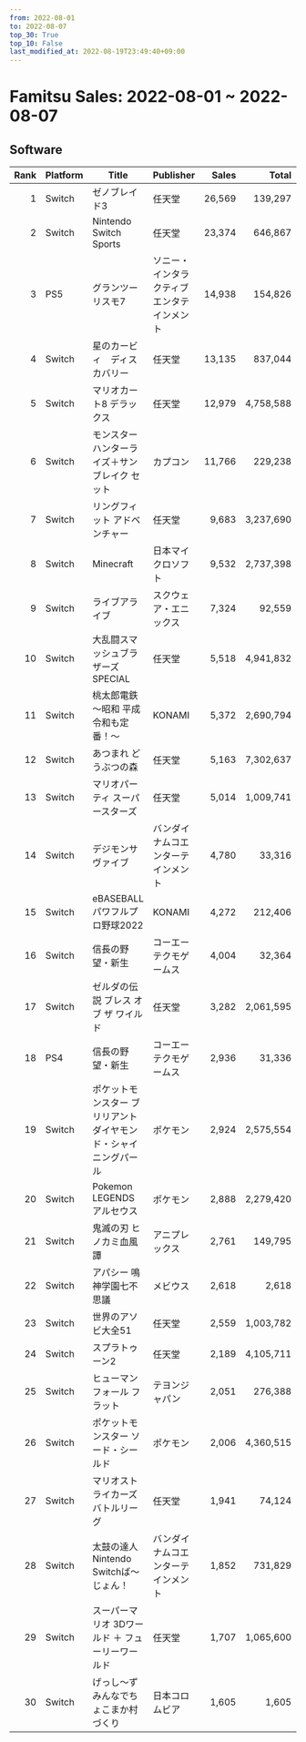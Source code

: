 ```yaml
---
from: 2022-08-01
to: 2022-08-07
top_30: True
top_10: False
last_modified_at: 2022-08-19T23:49:40+09:00
---
```

# Famitsu Sales: 2022-08-01 ~ 2022-08-07
## Software
| Rank | Platform | Title | Publisher | Sales | Total | Rate | New |
| -: | -- | -- | -- | -: | -: | -: | -- |
| 1 | Switch | ゼノブレイド3 | 任天堂 | 26,569 | 139,297 | 40% |  |
| 2 | Switch | Nintendo Switch Sports | 任天堂 | 23,374 | 646,867 | 20% |  |
| 3 | PS5 | グランツーリスモ7 | ソニー・インタラクティブエンタテインメント | 14,938 | 154,826 | 20% |  |
| 4 | Switch | 星のカービィ　ディスカバリー | 任天堂 | 13,135 | 837,044 | 20% |  |
| 5 | Switch | マリオカート8 デラックス | 任天堂 | 12,979 | 4,758,588 | 20% |  |
| 6 | Switch | モンスターハンターライズ＋サンブレイク セット | カプコン | 11,766 | 229,238 | 20% |  |
| 7 | Switch | リングフィット アドベンチャー | 任天堂 | 9,683 | 3,237,690 | 20% |  |
| 8 | Switch | Minecraft | 日本マイクロソフト | 9,532 | 2,737,398 | 20% |  |
| 9 | Switch | ライブアライブ | スクウェア・エニックス | 7,324 | 92,559 | 40% |  |
| 10 | Switch | 大乱闘スマッシュブラザーズ SPECIAL | 任天堂 | 5,518 | 4,941,832 | 20% |  |
| 11 | Switch | 桃太郎電鉄 〜昭和 平成 令和も定番！〜 | KONAMI | 5,372 | 2,690,794 | 20% |  |
| 12 | Switch | あつまれ どうぶつの森 | 任天堂 | 5,163 | 7,302,637 | 20% |  |
| 13 | Switch | マリオパーティ スーパースターズ | 任天堂 | 5,014 | 1,009,741 | 20% |  |
| 14 | Switch | デジモンサヴァイブ | バンダイナムコエンターテインメント | 4,780 | 33,316 | 20% |  |
| 15 | Switch | eBASEBALLパワフルプロ野球2022 | KONAMI | 4,272 | 212,406 | 20% |  |
| 16 | Switch | 信長の野望・新生 | コーエーテクモゲームス | 4,004 | 32,364 | 20% |  |
| 17 | Switch | ゼルダの伝説 ブレス オブ ザ ワイルド | 任天堂 | 3,282 | 2,061,595 | 20% |  |
| 18 | PS4 | 信長の野望・新生 | コーエーテクモゲームス | 2,936 | 31,336 | 20% |  |
| 19 | Switch | ポケットモンスター ブリリアントダイヤモンド・シャイニングパール | ポケモン | 2,924 | 2,575,554 | 20% |  |
| 20 | Switch | Pokemon LEGENDS アルセウス | ポケモン | 2,888 | 2,279,420 | 20% |  |
| 21 | Switch | 鬼滅の刃 ヒノカミ血風譚 | アニプレックス | 2,761 | 149,795 | 20% |  |
| 22 | Switch | アパシー 鳴神学園七不思議 | メビウス | 2,618 | 2,618 | 40% | **New** |
| 23 | Switch | 世界のアソビ大全51 | 任天堂 | 2,559 | 1,003,782 | 20% |  |
| 24 | Switch | スプラトゥーン2 | 任天堂 | 2,189 | 4,105,711 | 20% |  |
| 25 | Switch | ヒューマン フォール フラット | テヨンジャパン | 2,051 | 276,388 | 20% |  |
| 26 | Switch | ポケットモンスター ソード・シールド | ポケモン | 2,006 | 4,360,515 | 20% |  |
| 27 | Switch | マリオストライカーズ　バトルリーグ | 任天堂 | 1,941 | 74,124 | 20% |  |
| 28 | Switch | 太鼓の達人 Nintendo Switchば〜じょん！ | バンダイナムコエンターテインメント | 1,852 | 731,829 | 20% |  |
| 29 | Switch | スーパーマリオ 3Dワールド ＋ フューリーワールド | 任天堂 | 1,707 | 1,065,600 | 20% |  |
| 30 | Switch | げっし〜ず みんなでちょこまか村づくり | 日本コロムビア | 1,605 | 1,605 | 80% | **New** |